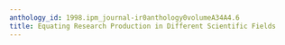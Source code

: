 ```yaml
---
anthology_id: 1998.ipm_journal-ir0anthology0volumeA34A4.6
title: Equating Research Production in Different Scientific Fields
---
```

